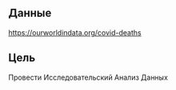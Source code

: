 ## Данные 
https://ourworldindata.org/covid-deaths
## Цель
Провести Исследовательский Анализ Данных
